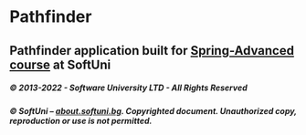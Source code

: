 # Pathfinder 

## Pathfinder application built for [Spring-Advanced course](https://softuni.bg/trainings/3494/spring-advanced-october-2021#lesson-31208) at SoftUni



##### © 2013-2022 - Software University LTD - All Rights Reserved

##### © SoftUni – [about.softuni.bg](https://about.softuni.bg/). Copyrighted document. Unauthorized copy, reproduction or use is not permitted.

